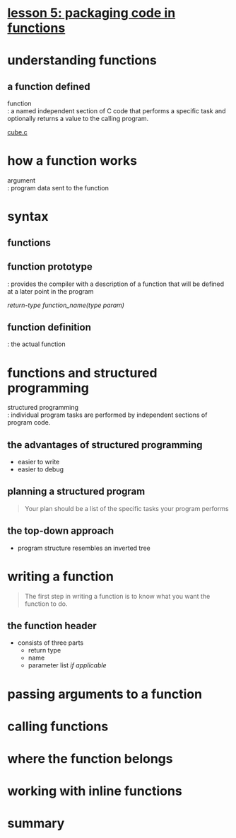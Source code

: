 # [lesson 5: packaging code in functions](./lesson05/README.md)

# understanding functions

## a function defined

function  
: a named independent section of C code that performs a specific task and optionally returns a value to the calling program.

[cube.c](./cube.c)

# how a function works

argument  
: program data sent to the function

# syntax

## functions

## function prototype

: provides the compiler with a description of a function that will be defined at a later point in the program

*return-type function_name(type param)*

## function definition

: the actual function

# functions and structured programming

structured programming  
: individual program tasks are performed by independent sections of program code.

## the advantages of structured programming

- easier to write
- easier to debug

## planning a structured program

>Your plan should be a list of the specific tasks your program performs

## the top-down approach

- program structure resembles an inverted tree


# writing a function

> The first step in writing a function is to know what you want the function to do.

## the function header

- consists of three parts
  - return type
  - name
  - parameter list *if applicable*



# passing arguments to a function
# calling functions
# where the function belongs
# working with inline functions
# summary
